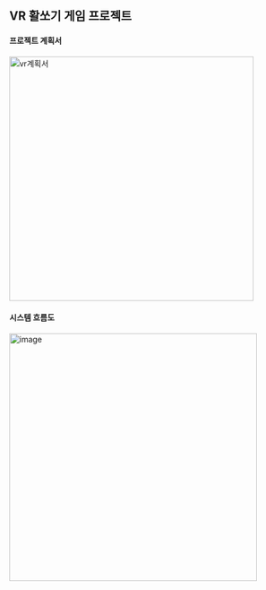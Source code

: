 ## VR 활쏘기 게임 프로젝트

#### 프로젝트 계획서
<img width="436" alt="vr계획서" src="https://github.com/seongjae6751/VRImitationIndeath/assets/103095432/908ad840-41bb-4f8f-8cc2-c33fa6e9cfc8">

#### 시스템 흐름도
<img width="442" alt="image" src="https://github.com/seongjae6751/VRImitationIndeath/assets/103095432/136da364-f85e-4cef-a6e1-f6f1bd4aadf2">
